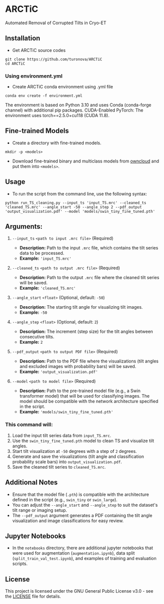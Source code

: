 # ARCTiC
Automated Removal of Corrupted Tilts in Cryo-ET


## Installation

*   Get ARCTiC source codes

```
git clone https://github.com/turonova/ARCTiC
cd ARCTiC
```

### Using environment.yml

*   Create ARCTiC conda environment using .yml file

```
conda env create -f environment.yml
```

The environment is based on Python 3.10 and uses Conda (conda-forge channel) with additional pip packages.
CUDA-Enabled PyTorch: The environment uses torch==2.5.0+cu118 (CUDA 11.8).


## Fine-trained Models

*   Create a directory with fine-trained models.

```
mkdir -p <models>
```

*   Download fine-trained binary and multiclass models from 
    [owncloud](https://oc.biophys.mpg.de/owncloud/s/zmMZPr2TEB4Bwda)
    and put them into `<models>`.


## Usage

* To run the script from the command line, use the following syntax:

```
python run_TS_cleaning.py --input_ts 'input_TS.mrc' --cleaned_ts 'cleaned_TS.mrc' --angle_start -50 --angle_step 2 --pdf_output 'output_visualization.pdf' --model 'models/swin_tiny_fine_tuned.pth'
```

## Arguments:
1. `--input_ts` `<path to input .mrc file>` (Required)
   - **Description:** Path to the input `.mrc` file, which contains the tilt series data to be processed.
   - **Example:** `'input_TS.mrc'`

2. `--cleaned_ts` `<path to output .mrc file>` (Required)
   - **Description:** Path to the output `.mrc` file where the cleaned tilt series will be saved.
   - **Example:** `'cleaned_TS.mrc'`

3. `--angle_start` `<float>` (Optional, default: `-50`)
   - **Description:** The starting tilt angle for visualizing tilt images. 
   - **Example:** `-50`

4. `--angle_step` `<float>` (Optional, default: `2`)
   - **Description:** The increment (step size) for the tilt angles between consecutive tilts.
   - **Example:** `2`

5. `--pdf_output` `<path to output PDF file>` (Required)
   - **Description:** Path to the PDF file where the visualizations (tilt angles and excluded images with probability bars) will be saved.
   - **Example:** `'output_visualization.pdf'`

6. `--model` `<path to model file>` (Required)
   - **Description:** Path to the pre-trained model file (e.g., a Swin transformer model) that will be used for classifying images. The model should be compatible with the network architecture specified in the script.
   - **Example:** `'models/swin_tiny_fine_tuned.pth'`


### This command will:

1. Load the input tilt series data from `input_TS.mrc`.
2. Use the `swin_tiny_fine_tuned.pth` model to clean TS and visualize tilt angles.
3. Start tilt visualization at `-50` degrees with a step of `2` degrees.
4. Generate and save the visualizations (tilt angle and classification probability scale bars) into `output_visualization.pdf`.
5. Save the cleaned tilt series to `cleaned_TS.mrc`.


## Additional Notes

- Ensure that the model file (`.pth`) is compatible with the architecture defined in the script (e.g., `swin_tiny` or `swin_large`).
- You can adjust the `--angle_start` and `--angle_step` to suit the dataset's tilt range or imaging setup.
- The `--pdf_output` argument generates a PDF containing the tilt angle visualization and image classifications for easy review.


## Jupyter Notebooks

- In the `notebooks` directory, there are additional jupyter notebooks that were used for augmentation (`augmentation.ipynb`), data split (`split_train_val_test.ipynb`), and examples of training and evaluation scripts.


## License

This project is licensed under the GNU General Public License v3.0 - see the [LICENSE](LICENSE) file for details.
